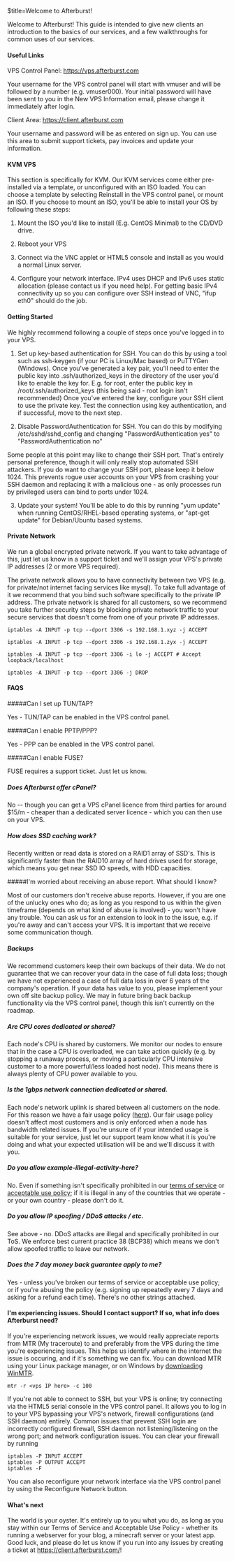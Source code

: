 $title=Welcome to Afterburst!

Welcome to Afterburst! This guide is intended to give new clients an introduction to the basics of our services, and a few walkthroughs for common uses of our services.

#### Useful Links

VPS Control Panel: <a href=https://vps.afterburst.com>https://vps.afterburst.com</a>

Your username for the VPS control panel will start with vmuser and will be followed by a number (e.g. vmuser000). Your initial password will have been sent to you in the New VPS Information email, please change it immediately after login. 

Client Area: <a href=https://client.afterburst.com>https://client.afterburst.com</a>

Your username and password will be as entered on sign up. You can use this area to submit support tickets, pay invoices and update your information.
	
#### KVM VPS

This section is specifically for KVM. Our KVM services come either pre-installed via a template, or unconfigured with an ISO loaded. You can choose a template by selecting Reinstall in the VPS control panel, or mount an ISO. If you choose to mount an ISO, you'll be able to install your OS by following these steps:


1) Mount the ISO you'd like to install (E.g. CentOS Minimal) to the CD/DVD drive.

2) Reboot your VPS

3) Connect via the VNC applet or HTML5 console and install as you would a normal Linux server. 

4) Configure your network interface. IPv4 uses DHCP and IPv6 uses static allocation (please contact us if you need help). For getting basic IPv4 connectivity up so you can configure over SSH instead of VNC, "ifup eth0" should do the job. 

#### Getting Started

We highly recommend following a couple of steps once you've logged in to your VPS. 

1) Set up key-based authentication for SSH. You can do this by using a tool such as ssh-keygen (if your PC is Linux/Mac based) or PuTTYGen (Windows). Once you've generated a key pair, you'll need to enter the public key into .ssh/authorized\_keys in the directory of the user you'd like to enable the key for.
	E.g. for root, enter the public key in /root/.ssh/authorized\_keys (this being said - root login isn't recommended)
	Once you've entered the key, configure your SSH client to use the private key. Test the connection using key authentication, and if successful, move to the next step.
	
2) Disable PasswordAuthentication for SSH. You can do this by modifying /etc/sshd/sshd_config and changing "PasswordAuthentication yes" to "PasswordAuthentication no"

Some people at this point may like to change their SSH port. That's entirely personal preference, though it will only really stop automated SSH attackers. If you do want to change your SSH port, please keep it below 1024. This prevents rogue user accounts on your VPS from crashing your SSH daemon and replacing it with a malicious one - as only processes run by privileged users can bind to ports under 1024.

3) Update your system! You'll be able to do this by running "yum update" when running CentOS/RHEL-based operating systems, or "apt-get update" for Debian/Ubuntu based systems.

#### Private Network

We run a global encrypted private network. If you want to take advantage of this, just let us know in a support ticket and we'll assign your VPS's private IP addresses (2 or more VPS required).

The private network allows you to have connectivity between two VPS (e.g. for private/not internet facing services like mysql). To take full advantage of it we recommend that you bind such software specifically to the private IP address. The private network is shared for all customers, so we recommend you take further security steps by blocking private network traffic to your secure services that doesn't come from one of your private IP addresses. 

	iptables -A INPUT -p tcp --dport 3306 -s 192.168.1.xyz -j ACCEPT
	
	iptables -A INPUT -p tcp --dport 3306 -s 192.168.1.zyx -j ACCEPT
	
	iptables -A INPUT -p tcp --dport 3306 -i lo -j ACCEPT # Accept loopback/localhost
	
	iptables -A INPUT -p tcp --dport 3306 -j DROP
	
#### FAQS
	
#####Can I set up TUN/TAP? 

Yes - TUN/TAP can be enabled in the VPS control panel.

#####Can I enable PPTP/PPP? 

Yes - PPP can be enabled in the VPS control panel.

#####Can I enable FUSE?

FUSE requires a support ticket. Just let us know.

##### Does Afterburst offer cPanel?

No -- though you can get a VPS cPanel licence from third parties for around $15/m - cheaper than a dedicated server licence - which you can then use on your VPS. 

##### How does SSD caching work?

Recently written or read data is stored on a RAID1 array of SSD's. This is significantly faster than the RAID10 array of hard drives used for storage, which means you get near SSD IO speeds, with HDD capacities. 

#####I'm worried about receiving an abuse report. What should I know?

Most of our customers don't receive abuse reports. However, if you are one of the unlucky ones who do; as long as you respond to us within the given timeframe (depends on what kind of abuse is involved) - you won't have any trouble. You can ask us for an extension to look in to the issue, e.g. if you're away and can't access your VPS. It is important that we receive some communication though. 

##### Backups

We recommend customers keep their own backups of their data. We do not guarantee that we can recover your data in the case of full data loss; though we have not experienced a case of full data loss in over 6 years of the company's operation. If your data has value to you, please implement your own off site backup policy. We may in future bring back backup functionality via the VPS control panel, though this isn't currently on the roadmap. 

##### Are CPU cores dedicated or shared?

Each node's CPU is shared by customers. We monitor our nodes to ensure that in the case a CPU is overloaded, we can take action quickly (e.g. by stopping a runaway process, or moving a particularly CPU intensive customer to a more powerful/less loaded host node). This means there is always plenty of CPU power available to you.

##### Is the 1gbps network connection dedicated or shared.

Each node's network uplink is shared between all customers on the node. For this reason we have a fair usage policy (<a href=http://afterburst.com/network-policy>here</a>). Our fair usage policy doesn't affect most customers and is only enforced when a node has bandwidth related issues. If you're unsure of if your intended usage is suitable for your service, just let our support team know what it is you're doing and what your expected utilisation will be and we'll discuss it with you. 

##### Do you allow _example-illegal-activity-here_?

No. Even if something isn't specifically prohibited in our <a href=http://afterburst.com/terms-of-service>terms of service</a> or <a href=http://afterburst.com/acceptable-use-policy>acceptable use policy</a>; if it is illegal in any of the countries that we operate - or your own country - please don't do it. 

##### Do you allow IP spoofing / DDoS attacks / etc.

See above - no. DDoS attacks are illegal and specifically prohibited in our ToS. We enforce best current practice 38 (BCP38) which means we don't allow spoofed traffic to leave our network. 

##### Does the 7 day money back guarantee apply to me?

Yes - unless you've broken our terms of service or acceptable use policy; or if you're abusing the policy (e.g. signing up repeatedly every 7 days and asking for a refund each time). There's no other strings attached. 


#### I'm experiencing issues. Should I contact support? If so, what info does Afterburst need?

If you're experiencing network issues, we would really appreciate reports from MTR (My traceroute) to and preferably from the VPS during the time you're experiencing issues. This helps us identify where in the internet the issue is occuring, and if it's something we can fix. You can download MTR using your Linux package manager, or on Windows by <a href=http://winmtr.net/download-winmtr/>downloading WinMTR</a>.

	mtr -r <vps IP here> -c 100
	
If you're not able to connect to SSH, but your VPS is online; try connecting via the HTML5 serial console in the VPS control panel. It allows you to log in to your VPS bypassing your VPS's network, firewall configurations (and SSH daemon) entirely. Common issues that prevent SSH login are incorrectly configured firewall, SSH daemon not listening/listening on the wrong port; and network configuration issues. You can clear your firewall by running

	iptables -P INPUT ACCEPT
	iptables -P OUTPUT ACCEPT
	iptables -F

You can also reconfigure your network interface via the VPS control panel by using the Reconfigure Network button.
	
#### What's next
	
The world is your oyster. It's entirely up to you what you do, as long as you stay within our Terms of Service and Acceptable Use Policy - whether its running a webserver for your blog, a minecraft server or your latest app. Good luck, and please do let us know if you run into any issues by creating a ticket at <a href=https://client.afterburst.com/>https://client.afterburst.com/</a>!
